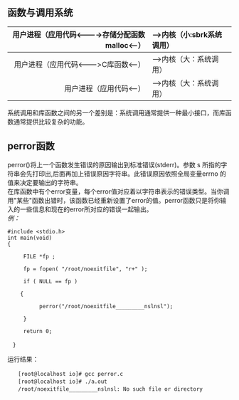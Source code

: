 ## 函数与调用系统

|用户进程（应用代码<---->存储分配函数malloc<--）|-->内核（小:sbrk系统调用）|
| ---: | :--- |
|用户进程（应用代码<--->C库函数<--）|-->内核（大：系统调用）|
|用户进程（应用代码<--）|-->内核（大：系统调用）|

系统调用和库函数之间的另一个差别是：系统调用通常提供一种最小接口，而库函数通常提供比较复杂的功能。  
## perror函数
perror()将上一个函数发生错误的原因输出到标准错误(stderr)。参数 s 所指的字符串会先打印出,后面再加上错误原因字符串。此错误原因依照全局变量errno 的值来决定要输出的字符串。  
在库函数中有个error变量，每个error值对应着以字符串表示的错误类型。当你调用"某些"函数出错时，该函数已经重新设置了error的值。perror函数只是将你输入的一些信息和现在的error所对应的错误一起输出。  
*例：*  
```
#include <stdio.h>
int main(void)
{

     FILE *fp ;

     fp = fopen( "/root/noexitfile", "r+" );

     if ( NULL == fp )

    {

          perror("/root/noexitfile_________nslnsl");

     }

     return 0;

　}
 ```
运行结果：
```
　　[root@localhost io]# gcc perror.c
　　[root@localhost io]# ./a.out
　　/root/noexitfile_________nslnsl: No such file or directory
```
